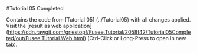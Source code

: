 #Tutorial 05 Completed

Contains the code from [Tutorial 05] (../Tutorial05) with all changes applied. Visit the [result as web application]
(https://cdn.rawgit.com/griestopf/Fusee.Tutorial/2058f42/Tutorial05Completed/out/Fusee.Tutorial.Web.html) 
(Ctrl-Click or Long-Press to open in new tab).


